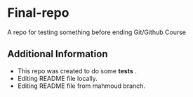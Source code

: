 # Final-repo
A repo for testing something before ending Git/Github Course

## Additional Information
* This repo was created to do some __tests__ .
* Editing README file locally.
* Editing README file from mahmoud branch.
